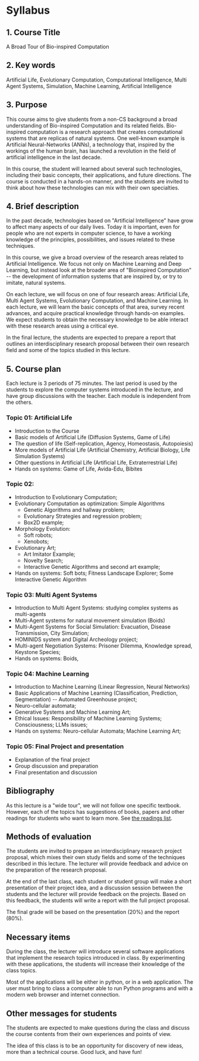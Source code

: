 # Syllabus

## 1. Course Title
A Broad Tour of Bio-inspired Computation

## 2. Key words
Artificial Life, Evolutionary Computation, Computational Intelligence,
Multi Agent Systems, Simulation, Machine Learning, Artificial Intelligence

## 3. Purpose
This course aims to give students from a non-CS background a broad understanding of Bio-inspired Computation and its related fields. Bio-inspired computation is a research approach that creates computational systems that are replicas of natural systems. One well-known example is Artificial Neural-Networks (ANNs), a technology that, inspired by the workings of the human brain, has launched a revolution in the field of artificial intelligence in the last decade.

In this course, the student will learned about several such technologies, including their basic concepts, their applications, and future directions. The course is conducted in a hands-on manner, and the students are invited to think about how these technologies can mix with their own specialties.

## 4. Brief description
In the past decade, technologies based on "Artificial Intelligence" have grow to affect many aspects of our daily lives. Today it is important, even for people who are not experts in computer science, to have a working knowledge of the principles, possibilities, and issues related to these techniques.

In this course, we give a broad overview of the research areas related to Artificial Intelligence. We focus not only on Machine Learning and Deep Learning, but instead look at the broader area of "Bioinspired Computation" -- the development of information systems that are inspired by, or try to imitate, natural systems.

On each lecture, we will focus on one of four research areas: Artificial Life, Multi Agent Systems, Evolutionary Computation, and Machine Learning. In each lecture, we will learn the basic concepts of that area, survey recent advances, and acquire practical knowledge through hands-on examples. We expect students to obtain the necessary knowledge to be able interact with these research areas using a critical eye.

In the final lecture, the students are expected to prepare a report that outlines an interdisciplinary research proposal between their own research field and some of the topics studied in this lecture.

## 5. Course plan
Each lecture is 3 periods of 75 minutes. The last period is used by the students to explore the computer systems introduced in the lecture, and have group discussions with the teacher. Each module is independent from the others.

### Topic 01: Artificial Life
- Introduction to the Course
- Basic models of Artificial Life (Diffusion Systems, Game of Life)
- The question of life (Self-replication, Agency, Homeostasis, Autopoiesis)
- More models of Artificial Life (Artificial Chemistry, Artificial Biology, Life Simulation Systems)
- Other questions in Artificial Life (Artificial Life, Extraterrestrial Life)
- Hands on systems: Game of Life, Avida-Edu, Bibites

### Topic 02:
- Introduction to Evolutionary Computation;
- Evolutionary Computation as optimization: Simple Algorithms
  - Genetic Algorithms and hallway problem;
  - Evolutionary Strategies and regression problem;
  - Box2D example;
- Morphology Evolution:
  - Soft robots;
  - Xenobots;
- Evolutionary Art;
  - Art Imitator Example;
  - Novelty Search;
  - Interactive Genetic Algorithms and second art example;
- Hands on systems: Soft bots; Fitness Landscape Explorer; Some Interactive Genetic Algorithm

### Topic 03: Multi Agent Systems
- Introduction to Multi Agent Systems: studying complex systems as multi-agents
- Multi-Agent systems for natural movement simulation (Boids)
- Multi-Agent Systems for Social Simulation: Evacuation, Disease Transmission, City Simulation;
- HOMINIDS system and Digital Archeology project;
- Multi-agent Negotiation Systems: Prisoner Dilemma, Knowledge spread, Keystone Species;
- Hands on systems: Boids,

### Topic 04: Machine Learning
- Introduction to Machine Learning (Linear Regression, Neural Networks)
- Basic Applications of Machine Learning (Classification, Prediction, Segmentation) -- Automated Greenhouse project;
- Neuro-cellular automata;
- Generative Systems and Machine Learning Art;
- Ethical Issues: Responsibility of Machine Learning Systems; Consciousness; LLMs issues;
- Hands on systems: Neuro-cellular Automata; Machine Learning Art;

### Topic 05: Final Project and presentation
- Explanation of the final project
- Group discussion and preparation
- Final presentation and discussion

## Bibliography
As this lecture is a "wide tour", we will not follow one specific textbook. However, each of the topics has suggestions of books, papers and other readings for students who want to learn more. See [the readings list](readings.md).

## Methods of evaluation

The students are invited to prepare an interdisciplinary research project proposal, which mixes their own study fields and some of the techniques described in this lecture. The lecturer will provide feedback and advice on the preparation of the research proposal.

At the end of the last class, each student or student group will make a short presentation of their project idea, and a discussion session between the students and the lecturer will provide feedback on the projects. Based on this feedback, the students will write a report with the full project proposal.

The final grade will be based on the presentation (20%) and the report (80%).

## Necessary items

During the class, the lecturer will introduce several software applications that implement the research topics introduced in class. By experimenting with these applications, the students will increase their knowledge of the class topics.

Most of the applications will be either in python, or in a web application. The user must bring to class a computer able to run Python programs and with a modern web browser and internet connection.

## Other messages for students

The students are expected to make questions during the class and discuss the course contents from their own experiences and points of view.

The idea of this class is to be an opportunity for discovery of new ideas, more than a technical course. Good luck, and have fun!
